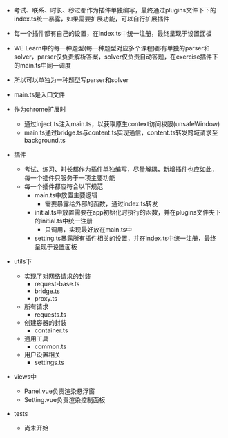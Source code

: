 
  - 考试、联系、时长、秒过都作为插件单独编写，最终通过plugins文件下下的index.ts统一暴露，如果需要扩展功能，可以自行扩展插件
  - 每一个插件都有自己的设置，在index.ts中统一注册，最终呈现于设置面板
  - WE Learn中的每一种题型(每一种题型对应多个课程)都有单独的parser和solver，parser仅负责解析答案，solver仅负责自动答题，在exercise插件下的main.ts中同一调度
  - 所以可以单独为一种题型写parser和solver

  - main.ts是入口文件
  - 作为chrome扩展时
    - 通过inject.ts注入main.ts，以获取原生context访问权限(unsafeWindow)
    - main.ts通过bridge.ts与content.ts实现通信，content.ts转发跨域请求至background.ts
  - 插件
    - 考试、练习、时长都作为插件单独编写，尽量解耦，新增插件也应如此，每一个插件只服务于一项主要功能
    - 每一个插件都应符合以下规范
      - main.ts中放置主要逻辑
        - 需要暴露给外部的函数，通过index.ts转发
      - initial.ts中放置需要在app初始化时执行的函数，并在plugins文件夹下的initial.ts中统一注册
        - 只调用，实现最好放在main.ts中
      - setting.ts暴露所有插件相关的设置，并在index.ts中统一注册，最终呈现于设置面板
  - utils下
    - 实现了对网络请求的封装
      - request-base.ts
      - bridge.ts
      - proxy.ts
    - 所有请求
      - requests.ts
    - 创建容器的封装
      - container.ts
    - 通用工具
      - common.ts
    - 用户设置相关
      - settings.ts
  - views中
    - Panel.vue负责渲染悬浮窗
    - Setting.vue负责渲染控制面板
  - tests
    - 尚未开始